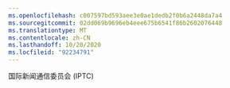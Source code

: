```yaml
---
ms.openlocfilehash: c007597bd593aee3e0ae1dedb2f0b6a2448da7a4
ms.sourcegitcommit: 02dd069b9696eb4eee675b6541f86b2602076448
ms.translationtype: MT
ms.contentlocale: zh-CN
ms.lasthandoff: 10/20/2020
ms.locfileid: "92234791"
---
```

国际新闻通信委员会 (IPTC)